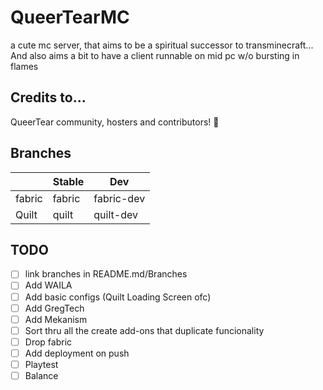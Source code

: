 # QueerTearMC

a cute mc server, that aims to be a spiritual successor to transminecraft... And also aims a bit to have a client runnable on mid pc w/o bursting in flames

## Credits to...

QueerTear community, hosters and contributors! 💜

## Branches

|        | Stable |     Dev    |
| ------ | ------ | ---------- |
| fabric | fabric | fabric-dev |
| Quilt  | quilt  | quilt-dev  |

## TODO

- [ ] link branches in README.md/Branches
- [ ] Add WAILA
- [ ] Add basic configs (Quilt Loading Screen ofc)
- [ ] Add GregTech
- [ ] Add Mekanism
- [ ] Sort thru all the create add-ons that duplicate funcionality
- [ ] Drop fabric
- [ ] Add deployment on push
- [ ] Playtest
- [ ] Balance
